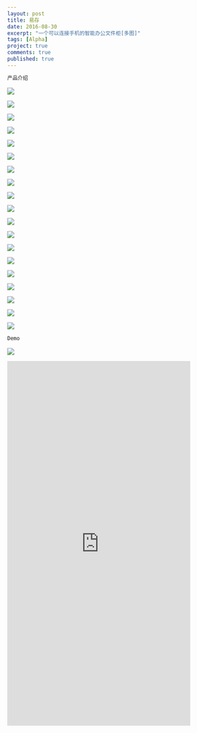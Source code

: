 ```yaml
---
layout: post
title: 易存
date: 2016-08-30
excerpt: "一个可以连接手机的智能办公文件柜[多图]"
tags: [Alpha]
project: true
comments: true
published: true
---
```

```php
产品介绍
```

![](http://img.vinechen.com/16-9-15/1929677.jpg)

![](http://img.vinechen.com/16-9-15/86977002.jpg)

![](http://img.vinechen.com/16-9-15/39104165.jpg)

![](http://img.vinechen.com/16-9-15/19846628.jpg)

![](http://img.vinechen.com/16-9-15/32418603.jpg)

![](http://img.vinechen.com/16-9-15/1495651.jpg)

![](http://img.vinechen.com/16-9-15/50550875.jpg)

![](http://img.vinechen.com/16-9-15/97874390.jpg)

![](http://img.vinechen.com/16-9-15/51260980.jpg)

![](http://img.vinechen.com/16-9-15/53245961.jpg)

![](http://img.vinechen.com/16-9-15/2953219.jpg)

![](http://img.vinechen.com/16-9-15/7568208.jpg)

![](http://img.vinechen.com/16-9-15/93233296.jpg)

![](http://img.vinechen.com/16-9-15/45661916.jpg)

![](http://img.vinechen.com/16-9-15/25421474.jpg)

![](http://img.vinechen.com/16-9-15/8895861.jpg)

![](http://img.vinechen.com/16-9-15/76400322.jpg)

![](http://img.vinechen.com/16-9-15/50358591.jpg)

![](http://img.vinechen.com/16-9-15/49884120.jpg)

```php
Demo
```
![](http://img.vinechen.com/16-9-18/22989877.jpg)

<iframe src="https://modao.cc/app/5cb17d1f8b8de2a70e230909273e95e0243b673a/embed" width="422" height="839" allowTransparency="true" frameborder="0"></iframe>